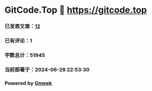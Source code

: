 # GitCode.Top :link: https://gitcode.top 
### 已发表文章：[12](https://gitcode.top/tag.html) 
### 已有评论：1 
### 字数总计：51945 
### 当前部署于：2024-06-28 22:53:30 
### Powered by [Gmeek](https://github.com/Meekdai/Gmeek)
